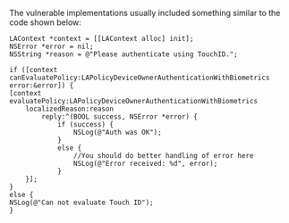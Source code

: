 
The vulnerable implementations usually included something similar to the code shown
below:

    LAContext *context = [[LAContext alloc] init];
    NSError *error = nil;
    NSString *reason = @"Please authenticate using TouchID.";

    if ([context canEvaluatePolicy:LAPolicyDeviceOwnerAuthenticationWithBiometrics error:&error]) {
    [context evaluatePolicy:LAPolicyDeviceOwnerAuthenticationWithBiometrics
        localizedReason:reason
            reply:^(BOOL success, NSError *error) {
                if (success) {
                    NSLog(@"Auth was OK");
                }
                else {
                    //You should do better handling of error here
                    NSLog(@"Error received: %d", error);
                }
        }];
    }
    else {
    NSLog(@"Can not evaluate Touch ID");
    }

